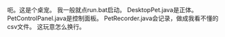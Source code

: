 呃。这是个桌宠。
我一般就点run.bat启动。
DesktopPet.java是正体。
PetControlPanel.java是控制面板。
PetRecorder.java会记录，做成我看不懂的csv文件。
这玩意怎么换行。
